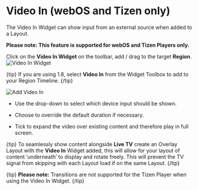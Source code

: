 <!--toc=widgets-->

# Video In (webOS and Tizen only)

The Video In Widget can show input from an external source when added to a Layout. 

**Please note: This feature is supported for webOS and Tizen Players only.**

Click on the **Video In Widget** on the toolbar, add / drag to the target **Region**. ![Video In Widget](img/v2_media_videoin_widget.png)

{tip}
If you are using 1.8, select **Video In** from the Widget Toolbox to add to your Region Timeline.
{/tip}

![Add Video In](img/v2_media_video_in.png)

- Use the drop-down to select which device input should be shown.

- Choose to override the default duration if necessary.
- Tick to expand the video over existing content and therefore play in full screen.

{tip}
To seamlessly show content alongside **Live TV** create an Overlay Layout with the **Video In** Widget added, this will allow for your layout of content ‘underneath’ to display and rotate freely. This will prevent the TV signal from skipping with each Layout load if on the same Layout.
{/tip}

{tip}
**Please note:** Transitions are not supported for the Tizen Player when using the Video In Widget.
{/tip}